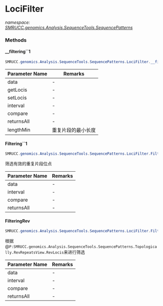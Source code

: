 ﻿# LociFilter
_namespace: [SMRUCC.genomics.Analysis.SequenceTools.SequencePatterns](./index.md)_





### Methods

#### __filtering``1
```csharp
SMRUCC.genomics.Analysis.SequenceTools.SequencePatterns.LociFilter.__filtering``1(System.Collections.Generic.IEnumerable{``0},System.Func{``0,System.Int32[]},System.Action{``0,System.Int32[]},System.Int32,SMRUCC.genomics.Analysis.SequenceTools.SequencePatterns.LociFilter.Compares,System.Boolean,System.Int32)
```


|Parameter Name|Remarks|
|--------------|-------|
|data|-|
|getLocis|-|
|setLocis|-|
|interval|-|
|compare|-|
|returnsAll|-|
|lengthMin|重复片段的最小长度|


#### Filtering``1
```csharp
SMRUCC.genomics.Analysis.SequenceTools.SequencePatterns.LociFilter.Filtering``1(System.Collections.Generic.IEnumerable{``0},System.Int32,SMRUCC.genomics.Analysis.SequenceTools.SequencePatterns.LociFilter.Compares,System.Boolean,System.Int32)
```
筛选有效的重复片段位点

|Parameter Name|Remarks|
|--------------|-------|
|data|-|
|interval|-|
|compare|-|
|returnsAll|-|


#### FilteringRev
```csharp
SMRUCC.genomics.Analysis.SequenceTools.SequencePatterns.LociFilter.FilteringRev(System.Collections.Generic.IEnumerable{SMRUCC.genomics.Analysis.SequenceTools.SequencePatterns.Topologically.RevRepeatsView},System.Int32,SMRUCC.genomics.Analysis.SequenceTools.SequencePatterns.LociFilter.Compares,System.Boolean,System.Int32)
```
根据@``P:SMRUCC.genomics.Analysis.SequenceTools.SequencePatterns.Topologically.RevRepeatsView.RevLocis``来进行筛选

|Parameter Name|Remarks|
|--------------|-------|
|data|-|
|interval|-|
|compare|-|
|returnsAll|-|



